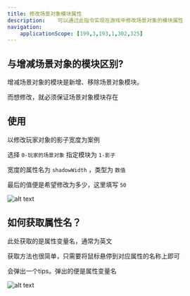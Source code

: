 ```yaml
---
title: 修改场景对象模块属性
description: 	可以通过此指令实现在游戏中修改场景对象的模块属性
navigation:
    applicationScope: [199,3,193,1,302,325]
---
```


## 与增减场景对象的模块区别?

增减场景对象的模块是新增、移除场景对象模块。

而想修改，就必须保证场景对象模块存在

## 使用

以修改玩家对象的影子宽度为案例

选择 `0-玩家的场景对象` 指定模块为 `1-影子`

宽度的属性名为 `shadowWidth` ，类型为 `数值`

最后的值便是希望修改为多少，这里填写 `50`

![alt text](https://cdn.gcw.wiki/gcw/image/zh_hans/commands/sceneobject/modifyobjectmodule/image.png)

## 如何获取属性名？

此处获取的是属性变量名，通常为英文

获取方法也很简单，只需要将鼠标悬停到对应属性的名称上即可

会弹出一个tips。弹出的便是属性变量名

![alt text](https://cdn.gcw.wiki/gcw/image/zh_hans/commands/sceneobject/modifyobjectmodule/image-1.png)
